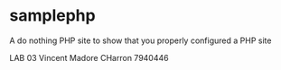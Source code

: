 samplephp
=========

A do nothing PHP site to show that you properly configured a PHP site

LAB 03
Vincent Madore CHarron
7940446